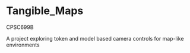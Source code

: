# Tangible_Maps

CPSC699B

A project exploring token and model based camera controls for map-like environments
